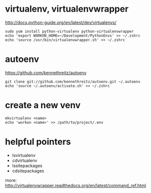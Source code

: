 # virtualenv, virtualenvwrapper
http://docs.python-guide.org/en/latest/dev/virtualenvs/

    sudo yum install python-virtualenv python-virtualenvwrapper
    echo 'export WORKON_HOME=~/Development/PythonEnvs' >> ~/.zshrc
    echo 'source /usr/bin/virtualenvwrapper.sh' >> ~/.zshrc

# autoenv
https://github.com/kennethreitz/autoenv

    git clone git://github.com/kennethreitz/autoenv.git ~/.autoenv
    echo 'source ~/.autoenv/activate.sh' >> ~/.zshrc

# create a new venv

    mkvirtualenv <name>
    echo 'workon <name>' >> /path/to/project/.env

# helpful pointers
- lsvirtualenv
- cdvirtualenv
- lssitepackages
- cdsitepackages

more: http://virtualenvwrapper.readthedocs.org/en/latest/command_ref.html
